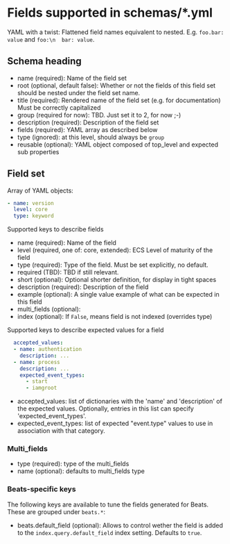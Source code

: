 # Fields supported in schemas/\*.yml

YAML with a twist: Flattened field names equivalent to nested. E.g. `foo.bar: value` and `foo:\n  bar: value`.

## Schema heading

- name (required): Name of the field set
- root (optional, default false): Whether or not the fields of this field set should be nested under the field set name.
- title (required): Rendered name of the field set (e.g. for documentation)
  Must be correctly capitalized
- group (required for now): TBD. Just set it to 2, for now ;-)
- description (required): Description of the field set
- fields (required): YAML array as described below
- type (ignored): at this level, should always be `group`
- reusable (optional): YAML object composed of top_level and expected sub properties

## Field set

Array of YAML objects:

```YAML
- name: version
  level: core
  type: keyword
```

Supported keys to describe fields

- name (required): Name of the field
- level (required, one of: core, extended): ECS Level of maturity of the field
- type (required): Type of the field. Must be set explicitly, no default.
- required (TBD): TBD if still relevant.
- short (optional): Optional shorter definition, for display in tight spaces
- description (required): Description of the field
- example (optional): A single value example of what can be expected in this field
- multi\_fields (optional):
- index (optional): If `False`, means field is not indexed (overrides type)

Supported keys to describe expected values for a field

```YAML
  accepted_values:
  - name: authentication
    description: ...
  - name: process
    description: ...
    expected_event_types:
      - start
      - iamgroot
```

- accepted\_values: list of dictionaries with the 'name' and 'description' of the expected values.
  Optionally, entries in this list can specify 'expected\_event\_types'.
- expected\_event\_types: list of expected "event.type" values to use in association
  with that category.

### Multi\_fields

- type (required): type of the multi\_fields
- name (optional): defaults to multi\_fields type


### Beats-specific keys

The following keys are available to tune the fields generated for Beats. These are grouped under `beats.*`:

- beats.default\_field (optional): Allows to control wether the field is added to the
  `index.query.default_field` index setting. Defaults to `true`.
